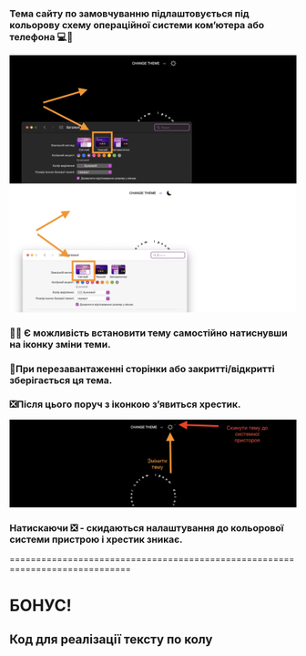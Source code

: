 <h3>Тема сайту по замовчуванню підлаштовується під кольорову схему операційної
системи комʼютера або телефона 💻📱
</h3>

![alt text](./readme/Pasted%20Graphic.jpg)
![alt text](./readme/Pasted%20Graphic%201.jpg)

<h3>🌙🌞 Є можливість встановити тему самостійно натиснувши на іконку зміни теми.</h3>

<h3>🔄При перезавантаженні сторінки або закритті/відкритті зберігається ця тема.</h3>
<h3>❎Після цього поруч з іконкою з’явиться хрестик.</h3>

![alt text](./readme/Pasted%20Graphic%202.jpg)

<h3>Натискаючи ❎ - скидаються налаштування до кольорової системи пристрою і хрестик
зникає. </h3>

=============================================================================
</br> <h1>БОНУС!</h1>

<h2>Код для реалізації тексту по колу</h2>
